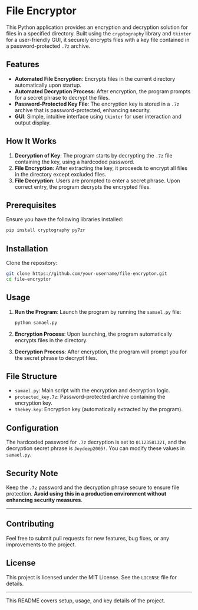 
# File Encryptor

This Python application provides an encryption and decryption solution for files in a specified directory. Built using the `cryptography` library and `tkinter` for a user-friendly GUI, it securely encrypts files with a key file contained in a password-protected `.7z` archive.

## Features

- **Automated File Encryption**: Encrypts files in the current directory automatically upon startup.
- **Automated Decryption Process**: After encryption, the program prompts for a secret phrase to decrypt the files.
- **Password-Protected Key File**: The encryption key is stored in a `.7z` archive that is password-protected, enhancing security.
- **GUI**: Simple, intuitive interface using `tkinter` for user interaction and output display.

## How It Works

1. **Decryption of Key**: The program starts by decrypting the `.7z` file containing the key, using a hardcoded password.
2. **File Encryption**: After extracting the key, it proceeds to encrypt all files in the directory except excluded files.
3. **File Decryption**: Users are prompted to enter a secret phrase. Upon correct entry, the program decrypts the encrypted files.

## Prerequisites

Ensure you have the following libraries installed:

```bash
pip install cryptography py7zr
```

## Installation

Clone the repository:

```bash
git clone https://github.com/your-username/file-encryptor.git
cd file-encryptor
```

## Usage

1. **Run the Program**: Launch the program by running the `samael.py` file:

   ```bash
   python samael.py
   ```

2. **Encryption Process**: Upon launching, the program automatically encrypts files in the directory.

3. **Decryption Process**: After encryption, the program will prompt you for the secret phrase to decrypt files.

## File Structure

- `samael.py`: Main script with the encryption and decryption logic.
- `protected_key.7z`: Password-protected archive containing the encryption key.
- `thekey.key`: Encryption key (automatically extracted by the program).

## Configuration

The hardcoded password for `.7z` decryption is set to `01123581321`, and the decryption secret phrase is `Joydeep2005!`. You can modify these values in `samael.py`.

## Security Note

Keep the `.7z` password and the decryption phrase secure to ensure file protection. **Avoid using this in a production environment without enhancing security measures**.

---

## Contributing

Feel free to submit pull requests for new features, bug fixes, or any improvements to the project.

## License

This project is licensed under the MIT License. See the `LICENSE` file for details.

---

This README covers setup, usage, and key details of the project.
